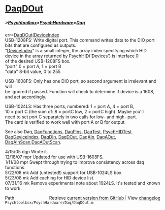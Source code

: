 # [DaqDOut](DaqDOut)
##### >[Psychtoolbox](Psychtoolbox)>[PsychHardware](PsychHardware)>[Daq](Daq)

err=[DaqDOut](DaqDOut)[(DeviceIndex]((DeviceIndex),port,data)  
USB-1208FS: Write digital port. This command writes data to the DIO port  
bits that are configured as outputs.  
"[DeviceIndex](DeviceIndex)" is a small integer, the array index specifying which HID  
      device in the array returned by [PsychHID](PsychHID)('Devices') is interface 0  
      of the desired USB-1208FS box.  
"port" 0 = port A, 1 = port B  
"data" 8-bit value, 0 to 255.  
  
USB-1608FS: Only has one DIO port, so second argument is irrelevant and will  
be ignored if passed.  Function will check to determine if device is a 1608,  
and act accordingly.  
  
USB-1024LS: Has three ports, numbered: 1 = port A, 4 = port B,  
10 = port C (the sum of: 8 = portC low, 2 = portC high). Maybe you'll  
need to set port C separately in two calls for low- and high- part.  
The card is verified to work well with port A or B for output.  
  
See also Daq, [DaqFunctions](DaqFunctions), [DaqPins](DaqPins), [DaqTest](DaqTest), [PsychHIDTest](PsychHIDTest).  
[DaqDeviceIndex](DaqDeviceIndex), [DaqDIn](DaqDIn), [DaqDOut](DaqDOut), [DaqAIn](DaqAIn), [DaqAOut](DaqAOut), [DaqAInScan](DaqAInScan),[DaqAOutScan](DaqAOutScan).  
  
4/15/05   dgp Wrote it.  
12/18/07  mpr Updated for use with USB-1608FS.  
1/11/08   mpr Swept through trying to improve consistency across daq  
              functions.  
5/22/08   mk  Add (untested!) support for USB-1024LS box.  
5/23/08   mk  Add caching for HID device list.  
07/31/16  mk  Remove experimental note about 1024LS. It's tested and known to work.  




<div class="code_header" style="text-align:right;">
  <span style="float:left;">Path&nbsp;&nbsp;</span> <span class="counter">Retrieve <a href=
  "https://raw.github.com/Psychtoolbox-3/Psychtoolbox-3/beta/Psychtoolbox/PsychHardware/Daq/DaqDOut.m">current version from GitHub</a> | View <a href=
  "https://github.com/Psychtoolbox-3/Psychtoolbox-3/commits/beta/Psychtoolbox/PsychHardware/Daq/DaqDOut.m">changelog</a></span>
</div>
<div class="code">
  <code>Psychtoolbox/PsychHardware/Daq/DaqDOut.m</code>
</div>

